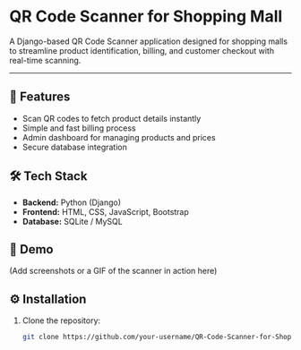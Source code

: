 # QR Code Scanner for Shopping Mall

A Django-based QR Code Scanner application designed for shopping malls to streamline product identification, billing, and customer checkout with real-time scanning.

---

## 🚀 Features
- Scan QR codes to fetch product details instantly
- Simple and fast billing process
- Admin dashboard for managing products and prices
- Secure database integration

## 🛠 Tech Stack
- **Backend:** Python (Django)
- **Frontend:** HTML, CSS, JavaScript, Bootstrap
- **Database:** SQLite / MySQL

## 📸 Demo
(Add screenshots or a GIF of the scanner in action here)

## ⚙️ Installation
1. Clone the repository:
   ```bash
   git clone https://github.com/your-username/QR-Code-Scanner-for-Shopping-Mall.git
